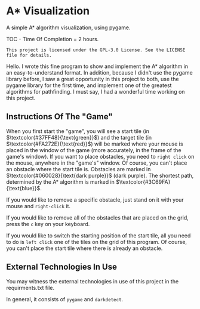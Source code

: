 # A* Visualization
A simple A* algorithm visualization, using pygame.

TOC - Time Of Completion = 2 hours.

`This project is licensed under the GPL-3.0 License. See the LICENSE file for details.`


Hello. I wrote this fine program to show and implement the A* algorithm in an easy-to-understand format. In addition, because I didn't use the pygame library before, I saw a great opportunity in this project to both, use the pygame library for the first time, and implement one of the greatest algorithms for pathfinding.
I must say, I had a wonderful time working on this project.

## Instructions Of The "Game"
When you first start the "game", you will see a start tile (in $\textcolor{#37FF48}{\text{green}}$) and the target tile (in $\textcolor{#FA272E}{\text{red}}$) will be marked where your mouse is placed in the window of the game (more accurately, in the frame of the game's window).
If you want to place obstacles, you need to `right click` on the mouse, anywhere in the "game's" window. Of course, you can't place an obstacle where the start tile is.
Obstacles are marked in $\textcolor{#060028}{\text{dark purple}}$ (dark purple).
The shortest path, determined by the A* algorithm is marked in $\textcolor{#3C69FA}{\text{blue}}$.

If you would like to remove a specific obstacle, just stand on it with your mouse and `right-click` it.

If you would like to remove all of the obstacles that are placed on the grid, press the `c` key on your keyboard.

If you would like to switch the starting position of the start tile, all you need to do is `left click` one of the tiles on the grid of this program. Of course, you can't place the start tile where there is already an obstacle.

## External Technologies In Use
You may witness the external technologies in use of this project in the requirments.txt file.

In general, it consists of `pygame` and `darkdetect`.